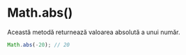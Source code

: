 # Math.abs()

Această metodă returnează valoarea absolută a unui număr.

```javascript
Math.abs(-20); // 20
```
